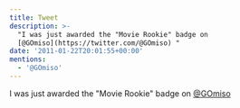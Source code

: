 ```yaml
---
title: Tweet
description: >-
  "I was just awarded the "Movie Rookie" badge on
  [@GOmiso](https://twitter.com/@GOmiso) "
date: '2011-01-22T20:01:55+00:00'
mentions:
  - '@GOmiso'
---
```

I was just awarded the "Movie Rookie" badge on [@GOmiso](https://twitter.com/@GOmiso) 
